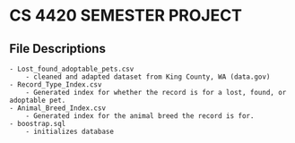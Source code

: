 # CS 4420 SEMESTER PROJECT

## File Descriptions
    - Lost_found_adoptable_pets.csv
        - cleaned and adapted dataset from King County, WA (data.gov)
    - Record_Type_Index.csv
        - Generated index for whether the record is for a lost, found, or adoptable pet.
    - Animal_Breed_Index.csv
        - Generated index for the animal breed the record is for.
    - boostrap.sql
        - initializes database